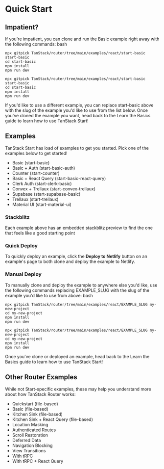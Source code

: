 # Quick Start
## Impatient?
If you're impatient, you can clone and run the Basic example right away with the following commands:
bash
```
npx gitpick TanStack/router/tree/main/examples/react/start-basic start-basic
cd start-basic
npm install
npm run dev

```
```
npx gitpick TanStack/router/tree/main/examples/react/start-basic start-basic
cd start-basic
npm install
npm run dev

```

If you'd like to use a different example, you can replace start-basic above with the slug of the example you'd like to use from the list below.
Once you've cloned the example you want, head back to the Learn the Basics guide to learn how to use TanStack Start!
## Examples
TanStack Start has load of examples to get you started. Pick one of the examples below to get started!
  * Basic (start-basic)
  * Basic + Auth (start-basic-auth)
  * Counter (start-counter)
  * Basic + React Query (start-basic-react-query)
  * Clerk Auth (start-clerk-basic)
  * Convex + Trellaux (start-convex-trellaux)
  * Supabase (start-supabase-basic)
  * Trellaux (start-trellaux)
  * Material UI (start-material-ui)


### Stackblitz
Each example above has an embedded stackblitz preview to find the one that feels like a good starting point
### Quick Deploy
To quickly deploy an example, click the **Deploy to Netlify** button on an example's page to both clone and deploy the example to Netlify.
### Manual Deploy
To manually clone and deploy the example to anywhere else you'd like, use the following commands replacing EXAMPLE_SLUG with the slug of the example you'd like to use from above:
bash
```
npx gitpick TanStack/router/tree/main/examples/react/EXAMPLE_SLUG my-new-project
cd my-new-project
npm install
npm run dev

```
```
npx gitpick TanStack/router/tree/main/examples/react/EXAMPLE_SLUG my-new-project
cd my-new-project
npm install
npm run dev

```

Once you've clone or deployed an example, head back to the Learn the Basics guide to learn how to use TanStack Start!
## Other Router Examples
While not Start-specific examples, these may help you understand more about how TanStack Router works:
  * Quickstart (file-based)
  * Basic (file-based)
  * Kitchen Sink (file-based)
  * Kitchen Sink + React Query (file-based)
  * Location Masking
  * Authenticated Routes
  * Scroll Restoration
  * Deferred Data
  * Navigation Blocking
  * View Transitions
  * With tRPC
  * With tRPC + React Query

